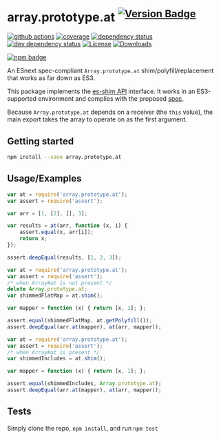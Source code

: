 # array.prototype.at <sup>[![Version Badge][npm-version-svg]][package-url]</sup>

[![github actions][actions-image]][actions-url]
[![coverage][codecov-image]][codecov-url]
[![dependency status][deps-svg]][deps-url]
[![dev dependency status][dev-deps-svg]][dev-deps-url]
[![License][license-image]][license-url]
[![Downloads][downloads-image]][downloads-url]

[![npm badge][npm-badge-png]][package-url]

An ESnext spec-compliant `Array.prototype.at` shim/polyfill/replacement that works as far down as ES3.

This package implements the [es-shim API](https://github.com/es-shims/api) interface. It works in an ES3-supported environment and complies with the proposed [spec](https://github.com/tc39/proposal-relative-indexing-method).

Because `Array.prototype.at` depends on a receiver (the `this` value), the main export takes the array to operate on as the first argument.

## Getting started

```sh
npm install --save array.prototype.at
```

## Usage/Examples

```js
var at = require('array.prototype.at');
var assert = require('assert');

var arr = [1, [2], [], 3];

var results = at(arr, function (x, i) {
	assert.equal(x, arr[i]);
	return x;
});

assert.deepEqual(results, [1, 2, 3]);
```

```js
var at = require('array.prototype.at');
var assert = require('assert');
/* when Array#at is not present */
delete Array.prototype.at;
var shimmedFlatMap = at.shim();

var mapper = function (x) { return [x, 1]; };

assert.equal(shimmedFlatMap, at.getPolyfill());
assert.deepEqual(arr.at(mapper), at(arr, mapper));
```

```js
var at = require('array.prototype.at');
var assert = require('assert');
/* when Array#at is present */
var shimmedIncludes = at.shim();

var mapper = function (x) { return [x, 1]; };

assert.equal(shimmedIncludes, Array.prototype.at);
assert.deepEqual(arr.at(mapper), at(arr, mapper));
```

## Tests
Simply clone the repo, `npm install`, and run `npm test`

[package-url]: https://npmjs.org/package/array.prototype.at
[npm-version-svg]: https://versionbadg.es/es-shims/Array.prototype.at.svg
[deps-svg]: https://david-dm.org/es-shims/Array.prototype.at.svg
[deps-url]: https://david-dm.org/es-shims/Array.prototype.at
[dev-deps-svg]: https://david-dm.org/es-shims/Array.prototype.at/dev-status.svg
[dev-deps-url]: https://david-dm.org/es-shims/Array.prototype.at#info=devDependencies
[npm-badge-png]: https://nodei.co/npm/array.prototype.at.png?downloads=true&stars=true
[license-image]: https://img.shields.io/npm/l/array.prototype.at.svg
[license-url]: LICENSE
[downloads-image]: https://img.shields.io/npm/dm/array.prototype.at.svg
[downloads-url]: https://npm-stat.com/charts.html?package=array.prototype.at
[codecov-image]: https://codecov.io/gh/es-shims/Array.prototype.at/branch/main/graphs/badge.svg
[codecov-url]: https://app.codecov.io/gh/es-shims/Array.prototype.at/
[actions-image]: https://img.shields.io/endpoint?url=https://github-actions-badge-u3jn4tfpocch.runkit.sh/es-shims/Array.prototype.at
[actions-url]: https://github.com/es-shims/Array.prototype.at/actions
